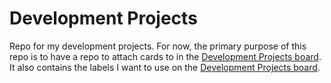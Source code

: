 # Development Projects

Repo for my development projects. For now, the primary purpose of this repo is to have a repo to attach cards to in the [Development Projects board](https://github.com/orgs/brad-cannell/projects/25/views/1). It also contains the labels I want to use on the [Development Projects board](https://github.com/orgs/brad-cannell/projects/25/views/1).
